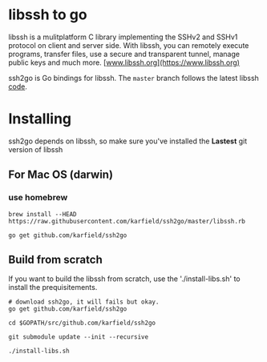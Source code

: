 
# libssh to go

libssh is a mulitplatform C library implementing the SSHv2 and SSHv1 protocol on client and server side. With libssh, you can remotely execute programs, transfer files, use a secure and transparent tunnel, manage public keys and much more. [www.libssh.org](https://www.libssh.org)

ssh2go is Go bindings for libssh. The `master` branch follows the latest libssh [code](https://git.libssh.org/projects/libssh.git). 

# Installing

ssh2go depends on libssh, so make sure you've installed the **Lastest** git version of libssh

## For Mac OS (darwin)

### use homebrew

```
brew install --HEAD https://raw.githubusercontent.com/karfield/ssh2go/master/libssh.rb

go get github.com/karfield/ssh2go
```

## Build from scratch

If you want to build the libssh from scratch, use the './install-libs.sh' to install the prequisitements.

```
# download ssh2go, it will fails but okay.
go get github.com/karfield/ssh2go

cd $GOPATH/src/github.com/karfield/ssh2go

git submodule update --init --recursive

./install-libs.sh
```
